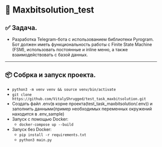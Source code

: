 # 🚀 Maxbitsolution_test

## ✅ Задача.
 -  Разработка Telegram-бота с использованием библиотеки Pyrogram. Бот должен иметь функциональность работы с Finite State Machine (FSM), использовать постоянные и inline меню, а также взаимодействовать с базой данных.
___
## 📦 Собрка и запуск проекта.
- `python3 -m venv venv && source venv/bin/activate `
- `git clone https://github.com/VitalyShrugged/test_task_maxbitsolution.git `
- Создать файл .env(в корне проекта(test_task_maxbitsolution/.env)) и заполнить данными(пример необходимых переменных окружений находится в .env_sample)
- Запуск с помощью Docker:
    - `docker-compose up --build`
- Запуск без Docker:
    - `pip install -r requirements.txt`
    - `python3 main.py`